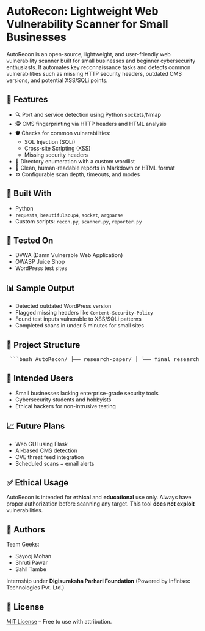 # AutoRecon: Lightweight Web Vulnerability Scanner for Small Businesses

AutoRecon is an open-source, lightweight, and user-friendly web vulnerability scanner built for small businesses and beginner cybersecurity enthusiasts. It automates key reconnaissance tasks and detects common vulnerabilities such as missing HTTP security headers, outdated CMS versions, and potential XSS/SQLi points.

## 🚀 Features

- 🔍 Port and service detection using Python sockets/Nmap
- 🕵️ CMS fingerprinting via HTTP headers and HTML analysis
- 🛡️ Checks for common vulnerabilities:
  - SQL Injection (SQLi)
  - Cross-site Scripting (XSS)
  - Missing security headers
- 📁 Directory enumeration with a custom wordlist
- 📄 Clean, human-readable reports in Markdown or HTML format
- ⚙️ Configurable scan depth, timeouts, and modes

## 🧰 Built With

- Python
- `requests`, `beautifulsoup4`, `socket`, `argparse`
- Custom scripts: `recon.py`, `scanner.py`, `reporter.py`

## 🧪 Tested On

- DVWA (Damn Vulnerable Web Application)
- OWASP Juice Shop
- WordPress test sites

## 📊 Sample Output

- Detected outdated WordPress version
- Flagged missing headers like `Content-Security-Policy`
- Found test inputs vulnerable to XSS/SQLi patterns
- Completed scans in under 5 minutes for small sites

## 📎 Project Structure

<pre> ```bash AutoRecon/ ├── research-paper/ │ └── final_research_paper.pdf # Converted PDF of your project report │ ├── presentation/ │ └── project_presentation.pptx # Project presentation slides │ ├── tool/ │ ├── source_code/ │ │ ├── recon.py # Domain recon, WHOIS, subdomain finding │ │ ├── scanner.py # Scans for vulnerabilities │ │ ├── reporter.py # Generates reports │ │ ├── config.json # Configurable options (optional) │ │ └── wordlist.txt # Custom wordlist for directory enumeration │ │ │ ├── requirements.txt # Python dependencies │ └── README.md # Documentation for tool usage │ ├── demo/ │ └── demo_video_link.txt # Link to your project demo video (YouTube) │ ├── LICENSE # Project license (e.g., MIT) └── README.md # Main project overview ``` </pre>


## 🎯 Intended Users

- Small businesses lacking enterprise-grade security tools
- Cybersecurity students and hobbyists
- Ethical hackers for non-intrusive testing

## 📈 Future Plans

- Web GUI using Flask
- AI-based CMS detection
- CVE threat feed integration
- Scheduled scans + email alerts

## ✅ Ethical Usage

AutoRecon is intended for **ethical** and **educational** use only. Always have proper authorization before scanning any target. This tool **does not exploit** vulnerabilities.

## 👥 Authors

Team Geeks:
- Sayooj Mohan
- Shruti Pawar
- Sahil Tambe

Internship under **Digisuraksha Parhari Foundation** (Powered by Infinisec Technologies Pvt. Ltd.)

## 📄 License

[MIT License](LICENSE) – Free to use with attribution.
